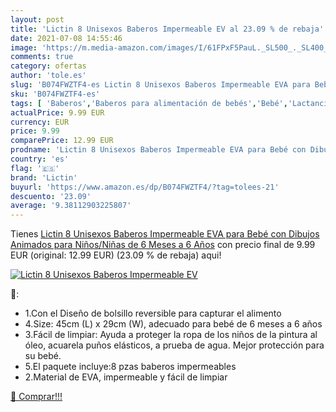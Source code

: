 ```yaml
---
layout: post
title: 'Lictin 8 Unisexos Baberos Impermeable EV al 23.09 % de rebaja'
date: 2021-07-08 14:55:46
image: 'https://m.media-amazon.com/images/I/61FPxF5PauL._SL500_._SL400_.jpg'
comments: true
category: ofertas
author: 'tole.es'
slug: 'B074FWZTF4-es Lictin 8 Unisexos Baberos Impermeable EVA para Bebé con...'
sku: 'B074FWZTF4-es'
tags: [ 'Baberos','Baberos para alimentación de bebés','Bebé','Lactancia y alimentación','bebé','lictin', ]
actualPrice: 9.99 EUR
currency: EUR
price: 9.99
comparePrice: 12.99 EUR
prodname: 'Lictin 8 Unisexos Baberos Impermeable EVA para Bebé con Dibujos Animados para Niños/Niñas de 6 Meses a 6 Años'
country: 'es'
flag: '🇪🇸'
brand: 'Lictin'
buyurl: 'https://www.amazon.es/dp/B074FWZTF4/?tag=tolees-21'
descuento: '23.09'
average: '9.38112903225807'
---
```


Tienes [Lictin 8 Unisexos Baberos Impermeable EVA para Bebé con Dibujos Animados para Niños/Niñas de 6 Meses a 6 Años](https://www.amazon.es/dp/B074FWZTF4/?tag=tolees-21) con precio final de  9.99 EUR (original: 12.99 EUR) (23.09 %  de rebaja) aqui!

[![Lictin 8 Unisexos Baberos Impermeable EV](https://m.media-amazon.com/images/I/61FPxF5PauL._SL500_._SL400_.jpg)](https://www.amazon.es/dp/B074FWZTF4/?tag=tolees-21)

🔎:

- 1.Con el Diseño de bolsillo reversible para capturar el alimento
- 4.Size: 45cm (L) x 29cm (W), adecuado para bebé de 6 meses a 6 años
- 3.Fácil de limpiar: Ayuda a proteger la ropa de los niños de la pintura al óleo, acuarela puños elásticos, a prueba de agua. Mejor protección para su bebé.
- 5.El paquete incluye:8 pzas baberos impermeables
- 2.Material de EVA, impermeable y fácil de limpiar

[🛒 Comprar!!!](https://www.amazon.es/dp/B074FWZTF4/?tag=tolees-21)
